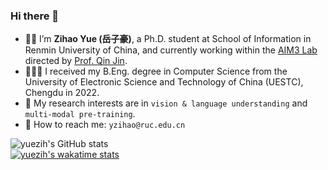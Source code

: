 ### Hi there 👋

- 🥷🏻 I’m **Zihao Yue (岳子豪)**, a Ph.D. student at School of Information in Renmin University of China, and currently working within the [AIM3 Lab](http://www.ruc-aim3.com) directed by [Prof. Qin Jin](http://www.jin-qin.com). 
- 👨🏻‍🎓 I received my B.Eng. degree in Computer Science from the University of Electronic Science and Technology of China (UESTC), Chengdu in 2022.
- 🔭 My research interests are in `vision & language understanding` and `multi-modal pre-training`.
- 💌 How to reach me: `yzihao@ruc.edu.cn`

![yuezih's GitHub stats](https://github-readme-stats.vercel.app/api?username=yuezih&show_icons=true&theme=vue&count_private=true&hide=prs)  
[![yuezih's wakatime stats](https://github-readme-stats.vercel.app/api/wakatime?username=yuezih&langs_count=6&theme=buefy)](https://github.com/yuezih/github-readme-stats)

